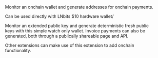 Monitor an onchain wallet and generate addresses for onchain payments.

Can be used directly with LNbits $10 hardware wallet/

Monitor an extended public key and generate deterministic fresh public keys with this simple watch only wallet. Invoice payments can also be generated, both through a publically shareable page and API.

Other extensions can make use of this extension to add onchain functionality.
